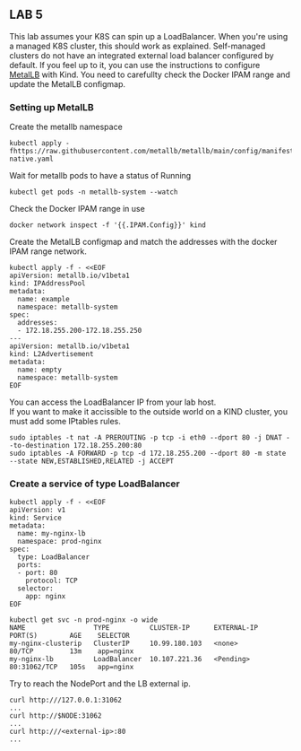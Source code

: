 ## LAB 5
This lab assumes your K8S can spin up a LoadBalancer. When you're using a managed K8S cluster, this should work as explained. Self-managed clusters do not have an integrated external load balancer configured by default. If you feel up to it, you can use the instructions to configure [MetalLB](https://kind.sigs.k8s.io/docs/user/loadbalancer/) with Kind. You need to carefullty check the Docker IPAM range and update the MetalLB configmap.<br>

### Setting up MetalLB
Create the metallb namespace
```
kubectl apply -fhttps://raw.githubusercontent.com/metallb/metallb/main/config/manifests/metallb-native.yaml
```
Wait for metallb pods to have a status of Running
```
kubectl get pods -n metallb-system --watch
```
Check the Docker IPAM range in use
```
docker network inspect -f '{{.IPAM.Config}}' kind 
```
Create the MetalLB configmap and match the addresses with the docker IPAM range network.
```
kubectl apply -f - <<EOF
apiVersion: metallb.io/v1beta1
kind: IPAddressPool
metadata:
  name: example
  namespace: metallb-system
spec:
  addresses:
  - 172.18.255.200-172.18.255.250
---
apiVersion: metallb.io/v1beta1
kind: L2Advertisement
metadata:
  name: empty
  namespace: metallb-system
EOF
```
You can access the LoadBalancer IP from your lab host. <br>
If you want to make it accissible to the outside world on a KIND cluster, you must add some IPtables rules.
```
sudo iptables -t nat -A PREROUTING -p tcp -i eth0 --dport 80 -j DNAT --to-destination 172.18.255.200:80
sudo iptables -A FORWARD -p tcp -d 172.18.255.200 --dport 80 -m state --state NEW,ESTABLISHED,RELATED -j ACCEPT
```

### Create a service of type LoadBalancer 
```
kubectl apply -f - <<EOF
apiVersion: v1
kind: Service
metadata:
  name: my-nginx-lb
  namespace: prod-nginx
spec:
  type: LoadBalancer
  ports:
  - port: 80
    protocol: TCP
  selector:
    app: nginx
EOF
```
```
kubectl get svc -n prod-nginx -o wide
NAME                 TYPE          CLUSTER-IP      EXTERNAL-IP   PORT(S)        AGE    SELECTOR
my-nginx-clusterip   ClusterIP     10.99.180.103   <none>        80/TCP         13m    app=nginx
my-nginx-lb          LoadBalancer  10.107.221.36   <Pending>     80:31062/TCP   105s   app=nginx
```
Try to reach the NodePort and the LB external ip.
```
curl http:///127.0.0.1:31062
...
curl http://$NODE:31062
...
curl http:///<external-ip>:80
...
```

